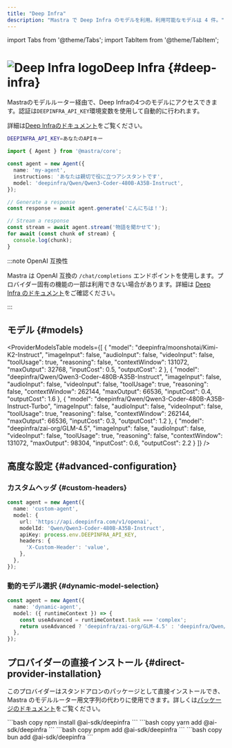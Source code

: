 ```yaml
---
title: "Deep Infra"
description: "Mastra で Deep Infra のモデルを利用。利用可能なモデルは 4 件。"
---
```


import Tabs from '@theme/Tabs';
import TabItem from '@theme/TabItem';

# <img src="https://models.dev/logos/deepinfra.svg" alt="Deep Infra logo" className="inline w-8 h-8 mr-2 align-middle dark:invert dark:brightness-0 dark:contrast-200" />Deep Infra \{#deep-infra\}

Mastraのモデルルーター経由で、Deep Infraの4つのモデルにアクセスできます。認証は`DEEPINFRA_API_KEY`環境変数を使用して自動的に行われます。

詳細は[Deep Infraのドキュメント](https://deepinfra.com/models)をご覧ください。

```bash
DEEPINFRA_API_KEY=あなたのAPIキー
```

```typescript
import { Agent } from '@mastra/core';

const agent = new Agent({
  name: 'my-agent',
  instructions: 'あなたは親切で役に立つアシスタントです',
  model: 'deepinfra/Qwen/Qwen3-Coder-480B-A35B-Instruct',
});

// Generate a response
const response = await agent.generate('こんにちは！');

// Stream a response
const stream = await agent.stream('物語を聞かせて');
for await (const chunk of stream) {
  console.log(chunk);
}
```

:::note OpenAI 互換性

Mastra は OpenAI 互換の `/chat/completions` エンドポイントを使用します。プロバイダー固有の機能の一部は利用できない場合があります。詳細は [Deep Infra のドキュメント](https://deepinfra.com/models)をご確認ください。

:::

## モデル \{#models\}

<ProviderModelsTable
  models={[
{
"model": "deepinfra/moonshotai/Kimi-K2-Instruct",
"imageInput": false,
"audioInput": false,
"videoInput": false,
"toolUsage": true,
"reasoning": false,
"contextWindow": 131072,
"maxOutput": 32768,
"inputCost": 0.5,
"outputCost": 2
},
{
"model": "deepinfra/Qwen/Qwen3-Coder-480B-A35B-Instruct",
"imageInput": false,
"audioInput": false,
"videoInput": false,
"toolUsage": true,
"reasoning": false,
"contextWindow": 262144,
"maxOutput": 66536,
"inputCost": 0.4,
"outputCost": 1.6
},
{
"model": "deepinfra/Qwen/Qwen3-Coder-480B-A35B-Instruct-Turbo",
"imageInput": false,
"audioInput": false,
"videoInput": false,
"toolUsage": true,
"reasoning": false,
"contextWindow": 262144,
"maxOutput": 66536,
"inputCost": 0.3,
"outputCost": 1.2
},
{
"model": "deepinfra/zai-org/GLM-4.5",
"imageInput": false,
"audioInput": false,
"videoInput": false,
"toolUsage": true,
"reasoning": false,
"contextWindow": 131072,
"maxOutput": 98304,
"inputCost": 0.6,
"outputCost": 2.2
}
]}
/>

## 高度な設定 \{#advanced-configuration\}

### カスタムヘッダ \{#custom-headers\}

```typescript
const agent = new Agent({
  name: 'custom-agent',
  model: {
    url: 'https://api.deepinfra.com/v1/openai',
    modelId: 'Qwen/Qwen3-Coder-480B-A35B-Instruct',
    apiKey: process.env.DEEPINFRA_API_KEY,
    headers: {
      'X-Custom-Header': 'value',
    },
  },
});
```

### 動的モデル選択 \{#dynamic-model-selection\}

```typescript
const agent = new Agent({
  name: 'dynamic-agent',
  model: ({ runtimeContext }) => {
    const useAdvanced = runtimeContext.task === 'complex';
    return useAdvanced ? 'deepinfra/zai-org/GLM-4.5' : 'deepinfra/Qwen/Qwen3-Coder-480B-A35B-Instruct';
  },
});
```

## プロバイダーの直接インストール \{#direct-provider-installation\}

このプロバイダーはスタンドアロンのパッケージとして直接インストールでき、Mastra のモデルルーター用文字列の代わりに使用できます。詳しくは[パッケージのドキュメント](https://www.npmjs.com/package/@ai-sdk/deepinfra)をご覧ください。

<Tabs groupId="package-manager">
  <TabItem value="npm" label="npm" default>
    ```bash copy
    npm install @ai-sdk/deepinfra
    ```
  </TabItem>

  <TabItem value="yarn" label="yarn">
    ```bash copy
    yarn add @ai-sdk/deepinfra
    ```
  </TabItem>

  <TabItem value="pnpm" label="pnpm">
    ```bash copy
    pnpm add @ai-sdk/deepinfra
    ```
  </TabItem>

  <TabItem value="bun" label="bun">
    ```bash copy
    bun add @ai-sdk/deepinfra
    ```
  </TabItem>
</Tabs>